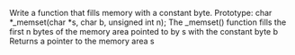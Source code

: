 Write a function that fills memory with a constant byte. Prototype: char *_memset(char *s, char b, unsigned int n); The _memset() function 
fills the first n bytes of the memory area pointed to by s with the constant byte b
Returns a pointer to the memory area s
